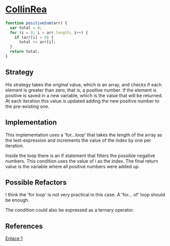# [CollinRea](https://www.codewars.com/users/CollinRea)

```js
function positiveSum(arr) {
  var total = 0;
  for (i = 0; i < arr.length; i++) {
    if (arr[i] > 0) {
      total += arr[i];
  }
  return total;
}
```

## Strategy

His strategy takes the original value, which is an array, and checks if each
element is greater than zero, that is, a positive number. If the element is
positive is saved in a new variable, which is the value that will be returned.
At each iteration this value is updated adding the new positive number to the
pre-existing one.

<!--
  Describe what strategy they used to pass this challenge.
  Careful! your strategy description should not mention
    the code they wrote to solve the challenge.

  Practice describing their strategy at a higher level:
  a simple way to understand strategy is to think of the important steps
  between the argument values and the return values.

  For example if they use a `for` loop
  you won't mention that `i` was incremented,
  but you might mention how the final result changes at each iteration.
-->

## Implementation

This implementation uses a 'for...loop' that takes the length of the array as
the test-expression and increments the value of the index by one per iteration.

Inside the loop there is an if statement that filters the possible negative
numbers. This condition uses the value of i as the index. The final return
value is the variable where all positive numbers were
added up.

<!--
  Describe the solution written by this user.
  How did they use JS to implement their strategy?
  What language features did they use?
  What decisions do you think they made and why?
-->

## Possible Refactors

I think the 'for loop' is not very practical in this case. A 'for... of' loop
should be enough.

The condition could also be expressed as a ternary operator.

<!--
  List a couple changes you could make in their code without changing their strategy.
  For example:
    `while` loops and `for` loops can often be interchanged.
    `if else`, `switch case` and `_ ? _ : _` can sometimes be interchanged.

  You don't need to actually rewrite the function.
  The goal of this section is that you exploring different JS language features
  and think of different ways to implement the same strategy.
-->

## References

[Enlace 1](https://developer.mozilla.org/es/docs/Web/JavaScript/Reference/Operators/Conditional_Operator)

<!--
  links that helped you to understand this solution or to think of possible refactors
-->
